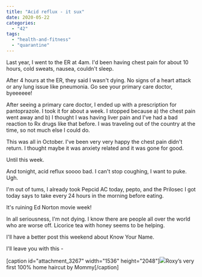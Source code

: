 ```yaml
---
title: "Acid reflux - it sux"
date: 2020-05-22
categories: 
  - "42"
tags: 
  - "health-and-fitness"
  - "quarantine"
---
```


Last year, I went to the ER at 4am. I'd been having chest pain for about 10 hours, cold sweats, nausea, couldn't sleep.

After 4 hours at the ER, they said I wasn't dying. No signs of a heart attack or any lung issue like pneumonia. Go see your primary care doctor, byeeeeee!

After seeing a primary care doctor, I ended up with a prescription for pantoprazole. I took it for about a week. I stopped because a) the chest pain went away and b) I thought I was having liver pain and I've had a bad reaction to Rx drugs like that before. I was traveling out of the country at the time, so not much else I could do.

This was all in October. I've been very very happy the chest pain didn't return. I thought maybe it was anxiety related and it was gone for good.

Until this week.

And tonight, acid reflux soooo bad. I can't stop coughing, I want to puke. Ugh.

I'm out of tums, I already took Pepcid AC today, pepto, and the Prilosec I got today says to take every 24 hours in the morning before eating.

It's ruining Ed Norton movie week!

In all seriousness, I'm not dying. I know there are people all over the world who are worse off. Licorice tea with honey seems to be helping.

I'll have a better post this weekend about Know Your Name.

I'll leave you with this -

\[caption id="attachment\_3267" width="1536" height="2048"\]![](images/61179664873__1e66a22a-4603-4976-ada7-1700b34cd033-scaled.jpg)Roxy’s very first 100% home haircut by Mommy\[/caption\]
